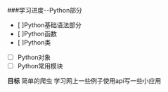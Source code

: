 ###学习进度--Python部分

- [ ]Python基础语法部分
- [ ]Python函数
- [ ]Python类
- [ ] Python对象
- [ ] Python常用模块

**目标** 简单的爬虫 学习网上一些例子使用api写一些小应用
